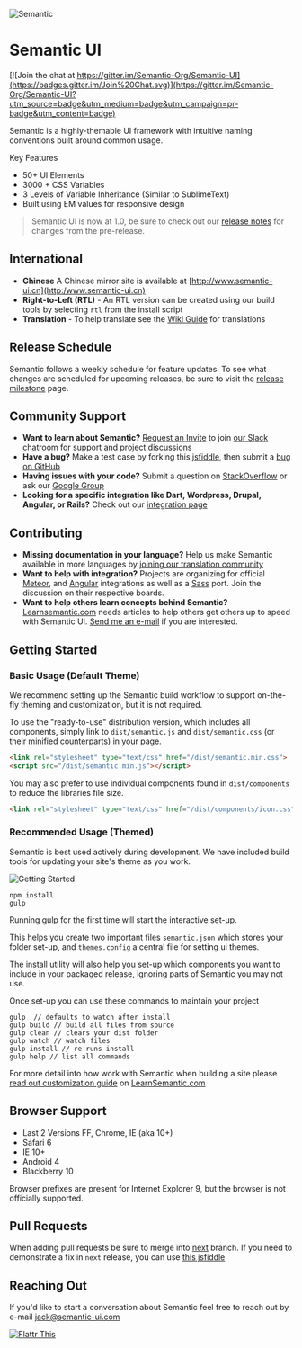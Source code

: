 ![Semantic](http://www.semantic-ui.com/images/logo.png)

# Semantic UI

[![Join the chat at https://gitter.im/Semantic-Org/Semantic-UI](https://badges.gitter.im/Join%20Chat.svg)](https://gitter.im/Semantic-Org/Semantic-UI?utm_source=badge&utm_medium=badge&utm_campaign=pr-badge&utm_content=badge)

Semantic is a highly-themable UI framework with intuitive naming conventions built around common usage.

Key Features
* 50+ UI Elements
* 3000 + CSS Variables
* 3 Levels of Variable Inheritance (Similar to SublimeText)
* Built using EM values for responsive design

> Semantic UI is now at 1.0, be sure to check out our [release notes](https://github.com/Semantic-Org/Semantic-UI/blob/master/RELEASE-NOTES.md#version-100---november-24-2014) for changes from the pre-release.

## International

* **Chinese** A Chinese mirror site is available at [http://www.semantic-ui.cn](http:/www.semantic-ui.cn)
* **Right-to-Left (RTL)** - An RTL version can be created using our build tools by selecting `rtl` from the install script
* **Translation** - To help translate see the [Wiki Guide](https://github.com/Semantic-Org/Semantic-UI/wiki/Translating-Semantic-UI-Docs) for translations 

## Release Schedule

Semantic follows a weekly schedule for feature updates. To see what changes are scheduled for upcoming releases, be sure to visit the [release milestone](https://github.com/Semantic-Org/Semantic-UI/milestones) page.

## Community Support

* **Want to learn about Semantic?** [Request an Invite](https://docs.google.com/forms/d/1hI1z136sXLkTQKtsv8SIvjjAvzpH77YzMQKrU-P8GAc/viewform?usp=send_form) to join [our Slack chatroom](http://semanticui.slack.com) for support and project discussions
* **Have a bug?** Make a test case by forking this [jsfiddle](http://jsfiddle.net/efp8z6Ln/), then submit a [bug on GitHub](https://github.com/Semantic-Org/Semantic-UI/issues)
* **Having issues with your code?** Submit a question on [StackOverflow](http://www.stackoverflow.com) or ask our [Google Group](https://groups.google.com/forum/#!forum/semantic-ui)
* **Looking for a specific integration like Dart, Wordpress, Drupal, Angular, or Rails?** Check out our [integration page](https://github.com/Semantic-Org/Semantic-UI/wiki/Integration)


## Contributing
* **Missing documentation in your language?** Help us make Semantic available in more languages by [joining our translation community](https://www.transifex.com/organization/semantic-org/)
* **Want to help with integration?** Projects are organizing for official [Meteor](https://github.com/Semantic-Org/Semantic-UI-Meteor), and [Angular](https://github.com/Semantic-Org/Semantic-UI-Angular) integrations as well as a [Sass](https://github.com/Semantic-Org/Semantic-UI-SASS) port. Join the discussion on their respective boards.
* **Want to help others learn concepts behind Semantic?** [Learnsemantic.com](http://www.learnsemantic.com) needs articles to help others get others up to speed with Semantic UI. [Send me an e-mail](mailto:jack@semantic-ui.com) if you are interested.


## Getting Started

### Basic Usage (Default Theme)

We recommend setting up the Semantic build workflow to support on-the-fly
theming and customization, but it is not required.

To use the "ready-to-use" distribution version, which includes all components, simply link to
`dist/semantic.js` and `dist/semantic.css` (or their minified counterparts) in your page.

``` html
<link rel="stylesheet" type="text/css" href="/dist/semantic.min.css">
<script src="/dist/semantic.min.js"></script>
```

You may also prefer to use individual components found in `dist/components` to reduce the libraries file size.

``` html
<link rel="stylesheet" type="text/css" href="/dist/components/icon.css">
```


### Recommended Usage (Themed)

Semantic is best used actively during development. We have included build tools for updating your site's theme as you work.

![Getting Started](https://dl.dropboxusercontent.com/u/2657007/install.gif)

```
npm install
gulp
```

Running gulp for the first time will start the interactive set-up.

This helps you create two important files ``semantic.json`` which stores your folder set-up, and ``themes.config`` a central file for setting ui themes.

The install utility will also help you set-up which components you want to include in your packaged release, ignoring parts of Semantic you may not use.

Once set-up you can use these commands to maintain your project
```nodejs
gulp  // defaults to watch after install
gulp build // build all files from source
gulp clean // clears your dist folder
gulp watch // watch files
gulp install // re-runs install
gulp help // list all commands
```

For more detail into how work with Semantic when building a site please [read out customization guide](http://learnsemantic.com/developing/customizing.html) on [LearnSemantic.com](http://learnsemantic.com/)


## Browser Support

* Last 2 Versions FF, Chrome, IE (aka 10+)
* Safari 6
* IE 10+
* Android 4
* Blackberry 10

Browser prefixes are present for Internet Explorer 9, but the browser is not officially supported.

## Pull Requests

When adding pull requests be sure to merge into [next](https://github.com/Semantic-Org/Semantic-UI/tree/next) branch. If you need to demonstrate a fix in ``next`` release, you can use [this jsfiddle](http://jsfiddle.net/rduvhn8u/1/)

## Reaching Out

If you'd like to start a conversation about Semantic feel free to reach out by e-mail [jack@semantic-ui.com](mailto:jack@semantic-ui.com)

[![Flattr This](https://api.flattr.com/button/flattr-badge-large.png)](https://flattr.com/submit/auto?user_id=jlukic&url=https%3A%2F%2Fgithub.com%2Fjlukic%2FSemantic-UI)

